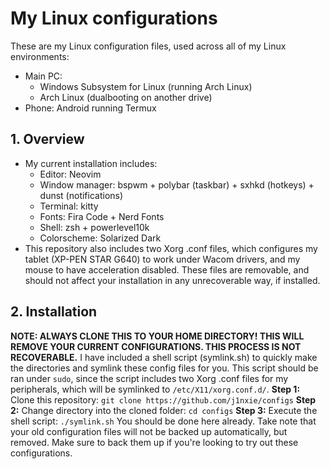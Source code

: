 # My Linux configurations

These are my Linux configuration files, used across all of my Linux environments:

- Main PC:
  - Windows Subsystem for Linux (running Arch Linux)
  - Arch Linux (dualbooting on another drive)
- Phone: Android running Termux

## 1. Overview

- My current installation includes:
  - Editor: Neovim
  - Window manager: bspwm + polybar (taskbar) + sxhkd (hotkeys) + dunst (notifications)
  - Terminal: kitty
  - Fonts: Fira Code + Nerd Fonts
  - Shell: zsh + powerlevel10k
  - Colorscheme: Solarized Dark
- This repository also includes two Xorg .conf files, which configures my tablet (XP-PEN STAR G640) to work under Wacom drivers, and my mouse to have acceleration disabled. These files are removable, and should not affect your installation in any unrecoverable way, if installed.

## 2. Installation

**NOTE: ALWAYS CLONE THIS TO YOUR HOME DIRECTORY! THIS WILL REMOVE YOUR CURRENT CONFIGURATIONS. THIS PROCESS IS NOT RECOVERABLE.**
I have included a shell script (symlink.sh) to quickly make the directories and symlink these config files for you. This script should be ran under `sudo`, since the script includes two Xorg .conf files for my peripherals, which will be symlinked to `/etc/X11/xorg.conf.d/`.
**Step 1:** Clone this repository: `git clone https://github.com/j1nxie/configs`
**Step 2:** Change directory into the cloned folder: `cd configs`
**Step 3:** Execute the shell script: `./symlink.sh`
You should be done here already. Take note that your old configuration files will not be backed up automatically, but removed. Make sure to back them up if you're looking to try out these configurations.

